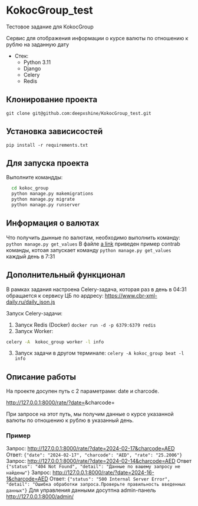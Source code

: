# KokocGroup_test
Тестовое задание для KokocGroup

Сервис для отображения информации о курсе валюты по отношению к рублю на заданную дату
* Стек:
  * Python 3.11
  * Django
  * Celery
  * Redis


## Клонирование проекта
```git clone git@github.com:deepxshine/KokocGroup_test.git```

## Установка зависисостей
```pip install -r requirements.txt```


## Для запуска проекта
Выполните командды:
```bash
  cd kokoc_group 
  python manage.py makemigrations
  python manage.py migrate
  python manage.py runserver    
```

## Информация о валютах
Что получить дынные по валютам, необходимо выполнить команду:
```python manage.py get_values```
В файле [a link]([https://github.com/user/repo/blob/branch/other_file.md](https://github.com/deepxshine/KokocGroup_test/blob/main/crontab_example.txt)) приведен пример contrab команды, котоая запускает команду `python manage.py get_values` каждый день в 7:31


## Дополнительный функционал
В рамках задания настроена Celery-задача, которая раз в день в 04:31 обращается к сервису ЦБ по ардресу: https://www.cbr-xml-daily.ru/daily_json.js

Запуск Celery-задачи:
1) Запуск Redis (Docker)
   ```docker run -d -p 6379:6379 redis```
2) Запуск Worker:
```bash
celery -A  kokoc_group worker -l info
```
3) Запуск задачи в другом терминале:
   ```celery -A kokoc_group beat -l info ```

## Описание работы
На проекте досупен путь c 2 параметрами: date и charcode. 

http://127.0.0.1:8000/rate/?date=<date>&charcode=<charcode>

При запросе на этот путь, мы получим данные о курсе указанной валюты по отношению к рублю в указанный день.
### Пример
Запрос:
http://127.0.0.1:8000/rate/?date=2024-02-17&charcode=AED
Ответ:
```{"date": "2024-02-17", "charcode": "AED", "rate": "25.2006"}```
Запрос: 
http://127.0.0.1:8000/rate/?date=2024-02-14&charcode=AED
Ответ
```{"status": "404 Not Found", "detail": "Данные по вашему запросу не найдены"}```
Запрос:
http://127.0.0.1:8000/rate/?date=2024-16-1&charcode=AED
Ответ:
```{"status": "500 Internal Server Error", "detail": "Ошибка обработки запроса.Проверьте правильность введенных данных"}```
Для управления данными досутпна admin-панель
http://127.0.0.1:8000/admin/







